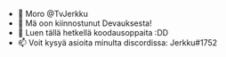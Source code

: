 - 👋 Moro @TvJerkku
- 👀 Mä oon kiinnostunut Devauksesta!
- 🌱 Luen tällä hetkellä koodausoppaita :DD
- 📫 Voit kysyä asioita minulta discordissa: Jerkku#1752

<!---
TvJerkku/TvJerkku is a ✨ special ✨ repository because its `README.md` (this file) appears on your GitHub profile.
You can click the Preview link to take a look at your changes.
--->
